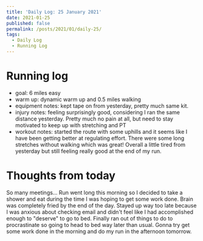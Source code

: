 ```yaml
---
title: 'Daily Log: 25 January 2021'
date: 2021-01-25
published: false
permalink: /posts/2021/01/daily-25/
tags:
  - Daily Log
  - Running Log
---
```


# Running log
- goal: 6 miles easy
- warm up: dynamic warm up and 0.5 miles walking
- equipment notes: kept tape on from yesterday, pretty much same kit.
- injury notes: feeling surprisingly good, considering I ran the same distance yesterday. Pretty much no pain at all, but need to stay motivated to keep up with stretching and PT
- workout notes: started the route with some uphills and it seems like I have been getting better at regulating effort. There were some long stretches without walking which was great! Overall a little tired from yesterday but still feeling really good at the end of my run.

# Thoughts from today
So many meetings... Run went long this morning so I decided to take a shower and eat during the time I was hoping to get some work done. Brain was completely fried by the end of the day. Stayed up way too late because I was anxious about checking email and didn't feel like I had accomplished enough to "deserve" to go to bed. Finally ran out of things to do to procrastinate so going to head to bed way later than usual. Gonna try get some work done in the morning and do my run in the afternoon tomorrow.